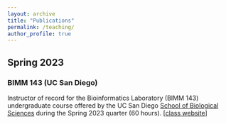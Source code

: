 ```yaml
---
layout: archive
title: "Publications"
permalink: /teaching/
author_profile: true
---
```


## Spring 2023

### BIMM 143 (UC San Diego)
Instructor of record for the Bioinformatics Laboratory (BIMM 143) undergraduate course offered by the UC San Diego [School of Biological Sciences](https://biology.ucsd.edu/) during the Spring 2023 quarter (60 hours). [[class website](https://labbioinfo.org)]
